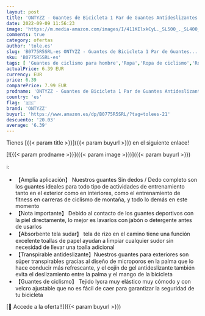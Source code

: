 ```yaml
---
layout: post
title: 'ONTYZZ - Guantes de Bicicleta 1 Par de Guantes Antideslizantes Unisex Transpirables Guantes Deportivos Guantes de Dedo Completo Gris/M'
date: 2022-09-09 11:56:23
image: 'https://m.media-amazon.com/images/I/411KElxkCyL._SL500_._SL400_.jpg'
comments: true
category: ofertas
author: 'tole.es'
slug: 'B0775R5SRL-es ONTYZZ - Guantes de Bicicleta 1 Par de Guantes...'
sku: 'B0775R5SRL-es'
tags: [ 'Guantes de ciclismo para hombre','Ropa','Ropa de ciclismo','Ropa de ciclismo para hombre','Ropa específica deportiva','bicicleta','ontyzz','🇪🇸', ]
actualPrice: 6.39 EUR
currency: EUR
price: 6.39
comparePrice: 7.99 EUR
prodname: 'ONTYZZ - Guantes de Bicicleta 1 Par de Guantes Antideslizantes Unisex Transpirables Guantes Deportivos Guantes de Dedo Completo Gris/M'
country: 'es'
flag: '🇪🇸'
brand: 'ONTYZZ'
buyurl: 'https://www.amazon.es/dp/B0775R5SRL/?tag=tolees-21'
descuento: '20.03'
average: '6.39'
---
```


Tienes [{{< param title >}}]({{< param buyurl >}}) en el siguiente enlace!

[![{{< param prodname >}}]({{< param image >}})]({{< param buyurl >}})

ℹ️:

- 【Amplia aplicación】 Nuestros guantes Sin dedos / Dedo completo son los guantes ideales para todo tipo de actividades de entrenamiento tanto en el exterior como en interiores, como el entrenamiento de fitness en carreras de ciclismo de montaña, y todo lo demás en este momento
- 【Nota importante】 Debido al contacto de los guantes deportivos con la piel directamente, lo mejor es lavarlos con jabón o detergente antes de usarlos
- 【Absorbente tela sudar】 tela de rizo en el camino tiene una función excelente toallas de papel ayudan a limpiar cualquier sudor sin necesidad de llevar una toalla adicional
- 【Transpirable antideslizante】Nuestros guantes para exteriores son súper transpirables gracias al diseño de microporos en la palma que lo hace conducir más refrescante, y el cojín de gel antideslizante también evita el deslizamiento entre la palma y el mango de la bicicleta
- 【Guantes de ciclismo】 Tejido lycra muy elástico muy cómodo y con velcro ajustable que no es fácil de caer para garantizar la seguridad de tu bicicleta

[🛒 Accede a la oferta!!]({{< param buyurl >}})
